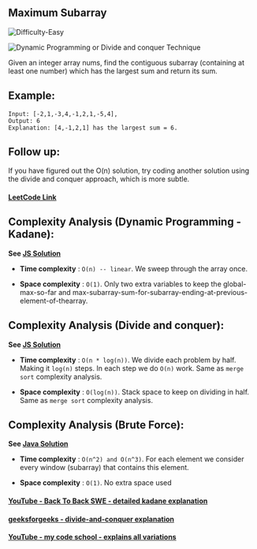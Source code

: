 ## Maximum Subarray

![Difficulty-Easy](https://img.shields.io/badge/Difficulty-Easy-green)

![Dynamic Programming or Divide and conquer Technique](https://img.shields.io/badge/Technique-Dynamic_Programming_or_Divide_and_conquer-blue)

Given an integer array nums, find the contiguous subarray (containing at least one number) which has the largest sum and return its sum.

## Example:

```
Input: [-2,1,-3,4,-1,2,1,-5,4],
Output: 6
Explanation: [4,-1,2,1] has the largest sum = 6.
```

## Follow up:

If you have figured out the O(n) solution, try coding another solution using the divide and conquer approach, which is more subtle.

#### [LeetCode Link](https://leetcode.com/problems/maximum-subarray/)

## Complexity Analysis (Dynamic Programming - Kadane):

**See [JS Solution](JS/Kadane.js)**

- **Time complexity** : `O(n) -- linear`. We sweep through the array once.

- **Space complexity** : `O(1)`. Only two extra variables  to keep the global-max-so-far and max-subarray-sum-for-subarray-ending-at-previous-element-of-thearray.

## Complexity Analysis (Divide and conquer):

**See [JS Solution](JS/DivideAndConquer.js)**

- **Time complexity** : `O(n * log(n))`. We divide each problem by half. Making it `log(n)` steps. In each step we do `O(n)` work. Same as `merge sort` complexity analysis.

- **Space complexity** : `O(log(n))`. Stack space to keep on dividing in half. Same as `merge sort` complexity analysis.

## Complexity Analysis (Brute Force):

**See [Java Solution](Java/BackToBackSWESolution.java)**

- **Time complexity** : `O(n^2) and O(n^3)`. For each element we consider every window (subarray) that contains this element.

- **Space complexity** : `O(1)`. No extra space used

#### [YouTube - Back To Back SWE - detailed kadane explanation](https://www.youtube.com/watch?v=2MmGzdiKR9Y)
#### [geeksforgeeks - divide-and-conquer explanation](https://www.geeksforgeeks.org/maximum-subarray-sum-using-divide-and-conquer-algorithm/)
#### [YouTube - my code school - explains all variations](https://www.youtube.com/watch?v=ohHWQf1HDfU)
